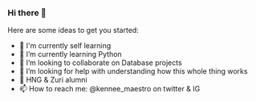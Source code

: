 ### Hi there 👋

<!--
**3k3n3/3k3n3** is a ✨ _special_ ✨ repository because its `README.md` (this file) appears on your GitHub profile.
-->
Here are some ideas to get you started:

- 🔭 I'm currently self learning
- 🌱 I’m currently learning Python
- 👯 I’m looking to collaborate on Database projects
- 🤔 I’m looking for help with understanding how this whole thing works
- 💬 HNG & Zuri alumni
- 📫 How to reach me: @kennee_maestro on twitter & IG
